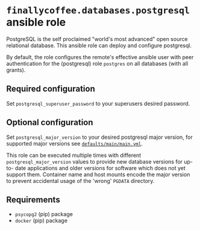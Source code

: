 # `finallycoffee.databases.postgresql` ansible role

PostgreSQL is the self proclaimed "world's most advanced" open source relational
database. This ansible role can deploy and configure postgresql.

By default, the role configures the remote's effective ansible user with
peer authentication for the (postgresql) role `postgres` on all databases (with all grants).

## Required configuration

Set `postgresql_superuser_password` to your superusers desired password.

## Optional configuration

Set `postgresql_major_version` to your desired postgresql major version,
for supported major versions see [`defaults/main/main.yml`](defaults/main/main.yml#L6).

This role can be executed multiple times with different
`postgresql_major_version` values to provide new database versions for up-to-
date applications and older versions for software which does not yet support
them. Container name and host mounts encode the major version to prevent
accidental usage of the 'wrong' `PGDATA` directory.

## Requirements

- `psycopg2` (pip) package
- `docker` (pip) package
